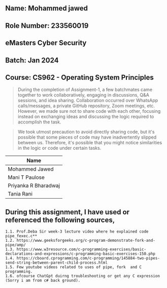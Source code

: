 ## Name: Mohammed jawed
## Role Number: 233560019 
## eMasters Cyber Security 
## Batch: Jan 2024 
## Course: CS962 - Operating System Principles 

> During the completion of Assignment-1, a few batchmates came together to work collaboratively, engaging in discussions, Q&A sessions, and idea sharing. 
> Collaboration occurred over WhatsApp calls/messages, a private GitHub repository, Zoom meetings, etc. 
> However, we made sure not to share code with each other, focusing instead on exchanging ideas and discussing the logic required to accomplish the task.

> We took utmost precaution to avoid directly sharing code, 
> but it's possible that some pieces of code may have inadvertently slipped between us. Therefore, it's possible that you might notice similarities in the logic or code under certain tasks.

| Name |
|------|
|Mohammed Jawed|
|Mani T Paulose|
|Priyanka R Bharadwaj|
|Tania Rani|

## During this assignment, I have used or referenced the following sources,
~~~
1.1. Prof.Deba Sir week-3 lecture video where he explained code pipe_fexec.c**
1.2. https://www.geeksforgeeks.org/c-program-demonstrate-fork-and-pipe/amp/
1.3. https://www.w3resource.com/c-programming-exercises/basic-declarations-and-expressions/c-programming-basic-exercises-150.php
1.4. https://cboard.cprogramming.com/c-programming/145884-two-pipes-send-string-between-parent-child-process.html
1.5. Few youtube videos related to uses of pipe, fork  and C programming.
1.6. ofcourse ChatGpt duirng troubleshooting or get any C expression (Sorry i am from c# back ground).   
~~~
